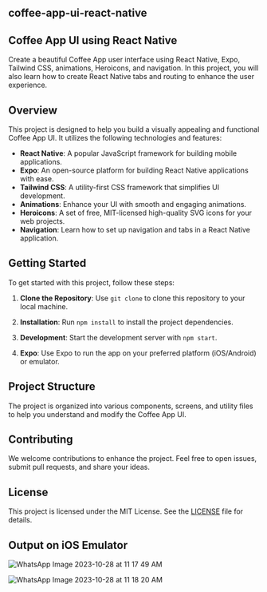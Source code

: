 ## coffee-app-ui-react-native
## Coffee App UI using React Native

Create a beautiful Coffee App user interface using React Native, Expo, Tailwind CSS, animations, Heroicons, and navigation. In this project, you will also learn how to create React Native tabs and routing to enhance the user experience.

## Overview

This project is designed to help you build a visually appealing and functional Coffee App UI. It utilizes the following technologies and features:

- **React Native**: A popular JavaScript framework for building mobile applications.
- **Expo**: An open-source platform for building React Native applications with ease.
- **Tailwind CSS**: A utility-first CSS framework that simplifies UI development.
- **Animations**: Enhance your UI with smooth and engaging animations.
- **Heroicons**: A set of free, MIT-licensed high-quality SVG icons for your web projects.
- **Navigation**: Learn how to set up navigation and tabs in a React Native application.

## Getting Started

To get started with this project, follow these steps:

1. **Clone the Repository**: Use `git clone` to clone this repository to your local machine.

2. **Installation**: Run `npm install` to install the project dependencies.

3. **Development**: Start the development server with `npm start`.

4. **Expo**: Use Expo to run the app on your preferred platform (iOS/Android) or emulator.

## Project Structure

The project is organized into various components, screens, and utility files to help you understand and modify the Coffee App UI.


## Contributing

We welcome contributions to enhance the project. Feel free to open issues, submit pull requests, and share your ideas.

## License

This project is licensed under the MIT License. See the [LICENSE](LICENSE) file for details.

## Output on iOS Emulator 
![WhatsApp Image 2023-10-28 at 11 17 49 AM](https://github.com/Aadii-shah/coffee-app-ui-react-native/assets/63057068/3e8def75-d4e3-4661-83b7-85451d62efac)

![WhatsApp Image 2023-10-28 at 11 18 20 AM](https://github.com/Aadii-shah/coffee-app-ui-react-native/assets/63057068/b5974c1b-a50d-4b00-a196-472169ac7c30)
